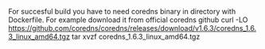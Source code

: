 For succesful build you have to need coredns binary in directory with Dockerfile.
For example download it from official coredns github
curl -LO https://github.com/coredns/coredns/releases/download/v1.6.3/coredns_1.6.3_linux_amd64.tgz
tar xvzf coredns_1.6.3_linux_amd64.tgz
